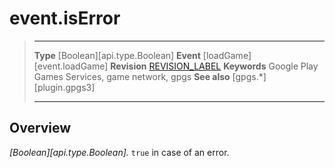 # event.isError

> --------------------- ------------------------------------------------------------------------------------------
> __Type__              [Boolean][api.type.Boolean]
> __Event__             [loadGame][event.loadGame]
> __Revision__          [REVISION_LABEL](REVISION_URL)
> __Keywords__          Google Play Games Services, game network, gpgs
> __See also__          [gpgs.*][plugin.gpgs3]
> --------------------- ------------------------------------------------------------------------------------------

## Overview

_[Boolean][api.type.Boolean]._ `true` in case of an error.